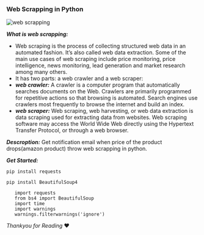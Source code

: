 ### Web Scrapping in Python

![web scrapping](https://github.com/Abhishek-k-git/web_scrapping_python/assets/69133983/8d337648-2aad-4a6b-8a39-3a3b6c05c450)

*__What is web scrapping:__*
  - Web scraping is the process of collecting structured web data in an automated fashion. It’s also called web data extraction. Some of the main use cases of web scraping include price monitoring, price intelligence, news monitoring, lead generation and market research among many others.
  - It has two parts: a web crawler and a web scraper:
  - *__web crawler:__* A crawler is a computer program that automatically searches documents on the Web. Crawlers are primarily programmed for repetitive actions so that browsing is automated. Search engines use crawlers most frequently to browse the internet and build an index.
  - *__web scraper:__* Web scraping, web harvesting, or web data extraction is data scraping used for extracting data from websites. Web scraping       software may access the World Wide Web directly using the Hypertext Transfer Protocol, or through a web browser.

*__Descroption:__*
Get notification email when price of the product drops(amazon product) throw web scrapping in python.

*__Get Started:__*

```pip install requests```

```pip install BeautifulSoup4```

```
   import requests
   from bs4 import BeautifulSoup
   import time
   import warnings
   warnings.filterwarnings('ignore')
```

_Thankyou for Reading_ :heart:
